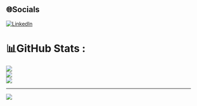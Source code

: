 
## 🌐Socials
[![LinkedIn](https://img.shields.io/badge/LinkedIn-%230077B5.svg?logo=linkedin&logoColor=white)](https://linkedin.com/in/https://www.linkedin.com/in/le-minh-hieu-leo-2b73832b6/) 
# 📊GitHub Stats :
![](https://github-readme-stats.vercel.app/api?username=MinHiuLe&theme=radical&hide_border=false&include_all_commits=false&count_private=false)<br/>
![](https://github-readme-streak-stats.herokuapp.com/?user=MinHiuLe&theme=radical&hide_border=false)<br/>
![](https://github-readme-stats.vercel.app/api/top-langs/?username=MinHiuLe&theme=radical&hide_border=false&include_all_commits=false&count_private=false&layout=compact)

---
[![](https://visitcount.itsvg.in/api?id=MinHiuLe&icon=0&color=0)](https://visitcount.itsvg.in)
